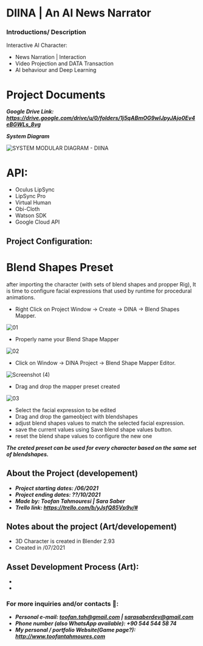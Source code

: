 # DIINA  | An AI News Narrator

### Introductions/ Description
Interactive AI Character:
- News Narration | Interaction
- Video Projection and DATA Transaction
- AI behaviour and Deep Learning
# Project Documents
***Google Drive Link: https://drive.google.com/drive/u/0/folders/1j5qABmOG9wIJpyJAjo0Ev4eBGWLs_8vg***

***System Diagram***

![SYSTEM MODULAR DIAGRAM - DIINA](https://user-images.githubusercontent.com/50558401/133746966-c2774640-01e5-4654-8c20-c9018ab7be93.jpg)

# API:
- Oculus LipSync
- LipSync Pro
- Virtual Human
- Obi-Cloth
- Watson SDK
- Google Cloud API 

## Project Configuration:

# Blend Shapes Preset

after importing the character (with sets of blend shapes and propper Rig), It is time to configure facial expressions that used by runtime for procedural animations.

- Right Click on Project Window -> Create -> DINA -> Blend Shapes Mapper.

 ![01](https://user-images.githubusercontent.com/50558401/133633689-d97ee221-2556-45b6-bb7f-556b655b76c6.JPG)
 
 - Properly name your Blend Shape Mapper
 
 ![02](https://user-images.githubusercontent.com/50558401/133634161-4561573a-4ca5-443e-9c16-6e74b13a57f4.JPG)
 
- Click on Window -> DINA Project -> Blend Shape Mapper Editor.

![Screenshot (4)](https://user-images.githubusercontent.com/50558401/133634374-d82cb1ec-7e8b-4bd0-b4bf-2343396f97c4.png)

- Drag and drop the mapper preset created

![03](https://user-images.githubusercontent.com/50558401/133635133-2423f788-9319-4106-b6ba-d584713a293e.JPG)


- Select the facial expression to be edited
- Drag and drop the gameobject with blendshapes
- adjust blend shapes values to match the selected facial expression.
- save the current values using Save blend shape values button.
- reset the blend shape values to configure the new one

***The creted preset can be used for every character based on the same set of blendshapes.***







## About the Project (developement)
- ***Project starting dates: /06/2021***
- ***Project ending dates: ??/10/2021***
- ***Made by: Toofan Tahmouresi | Sara Saber***
- ***Trello link: https://trello.com/b/yJsfQ85Vp9v/#***

## Notes about the project (Art/developement)
- 3D Character is created in Blender 2.93 
- Created in /07/2021
## Asset Development Process (Art):
-
-


### For more inquiries and/or contacts  🔽: 
 - ***Personal e-mail: toofan.tah@gmail.com | sarasaberdev@gmail.com***
 - ***Phone number (also WhatsApp available): +90 544 544 58 74***
 - ***My personal / portfolio Website(Game page?): http://www.toofantahmoures.com***
